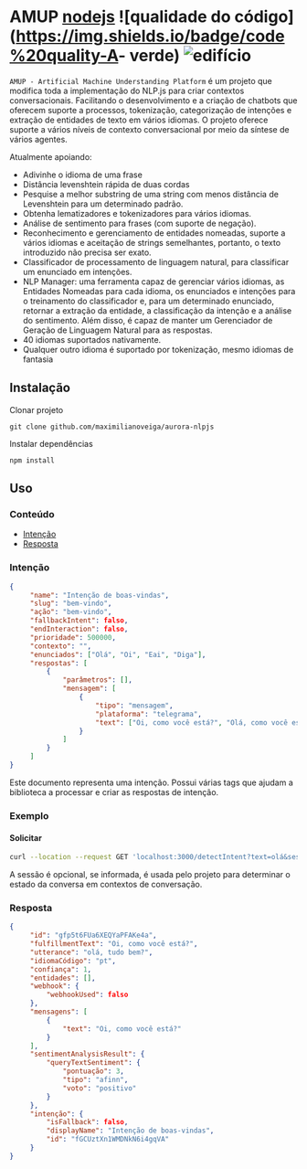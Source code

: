 # AMUP [nodejs](https://img.shields.io/badge/nodejs-v16.8.0-blue) ![qualidade do código](<https://img.shields.io/badge/code%20quality-A>- verde) ![edifício](https://img.shields.io/badge/building-passing-blue)

`AMUP - Artificial Machine Understanding Platform` é um projeto que modifica toda a implementação do NLP.js para criar contextos conversacionais. Facilitando o desenvolvimento e a criação de chatbots que oferecem suporte a processos, tokenização, categorização de intenções e extração de entidades de texto em vários idiomas. O projeto oferece suporte a vários níveis de contexto conversacional por meio da síntese de vários agentes.

Atualmente apoiando:

- Adivinhe o idioma de uma frase
- Distância levenshtein rápida de duas cordas
- Pesquise a melhor substring de uma string com menos distância de Levenshtein para um determinado padrão.
- Obtenha lematizadores e tokenizadores para vários idiomas.
- Análise de sentimento para frases (com suporte de negação).
- Reconhecimento e gerenciamento de entidades nomeadas, suporte a vários idiomas e aceitação de strings semelhantes, portanto, o texto introduzido não precisa ser exato.
- Classificador de processamento de linguagem natural, para classificar um enunciado em intenções.
- NLP Manager: uma ferramenta capaz de gerenciar vários idiomas, as Entidades Nomeadas para cada idioma, os enunciados e intenções para o treinamento do classificador e, para um determinado enunciado, retornar a extração da entidade, a classificação da intenção e a análise do sentimento. Além disso, é capaz de manter um Gerenciador de Geração de Linguagem Natural para as respostas.
- 40 idiomas suportados nativamente.
- Qualquer outro idioma é suportado por tokenização, mesmo idiomas de fantasia

## Instalação

Clonar projeto

```console
git clone github.com/maximilianoveiga/aurora-nlpjs
```

Instalar dependências

```console
npm install
```

## Uso

### Conteúdo

- [Intenção](#intenção)
- [Resposta](#resposta)

### Intenção

```json
{
     "name": "Intenção de boas-vindas",
     "slug": "bem-vindo",
     "ação": "bem-vindo",
     "fallbackIntent": falso,
     "endInteraction": falso,
     "prioridade": 500000,
     "contexto": "",
     "enunciados": ["Olá", "Oi", "Eai", "Diga"],
     "respostas": [
         {
             "parâmetros": [],
             "mensagem": [
                 {
                     "tipo": "mensagem",
                     "plataforma": "telegrama",
                     "text": ["Oi, como você está?", "Olá, como você está?"]
                 }
             ]
         }
     ]
}
```

Este documento representa uma intenção. Possui várias tags que ajudam a biblioteca a processar e criar as respostas de intenção.

### Exemplo

#### Solicitar

```bash
curl --location --request GET 'localhost:3000/detectIntent?text=olá&sessionId=xbwpe1ns8XyDbQBZ35Jp3r'
```

A sessão é opcional, se informada, é usada pelo projeto para determinar o estado da conversa em contextos de conversação.

### Resposta

```json
{
     "id": "gfp5t6FUa6XEQYaPFAKe4a",
     "fulfillmentText": "Oi, como você está?",
     "utterance": "olá, tudo bem?",
     "idiomaCódigo": "pt",
     "confiança": 1,
     "entidades": [],
     "webhook": {
         "webhookUsed": falso
     },
     "mensagens": [
         {
             "text": "Oi, como você está?"
         }
     ],
     "sentimentAnalysisResult": {
         "queryTextSentiment": {
             "pontuação": 3,
             "tipo": "afinn",
             "voto": "positivo"
         }
     },
     "intenção": {
         "isFallback": falso,
         "displayName": "Intenção de boas-vindas",
         "id": "fGCUztXn1WMDNkN6i4gqVA"
     }
}
```
